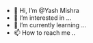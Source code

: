 - 👋 Hi, I’m @Yash Mishra
- 👀 I’m interested in ...
- 🌱 I’m currently learning ...
- 📫 How to reach me ..


<!---
18yash/18yash is a ✨ special ✨ repository because its `README.md` (this file) appears on your GitHub profile.
You can click the Preview link to take a look at your changes.
--->
